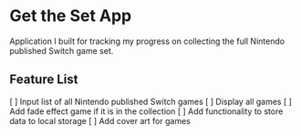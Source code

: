 # Get the Set App
Application I built for tracking my progress on collecting the full Nintendo published Switch game set.

## Feature List
[ ] Input list of all Nintendo published Switch games
[ ] Display all games
[ ] Add fade effect game if it is in the collection
[ ] Add functionality to store data to local storage
[ ] Add cover art for games

